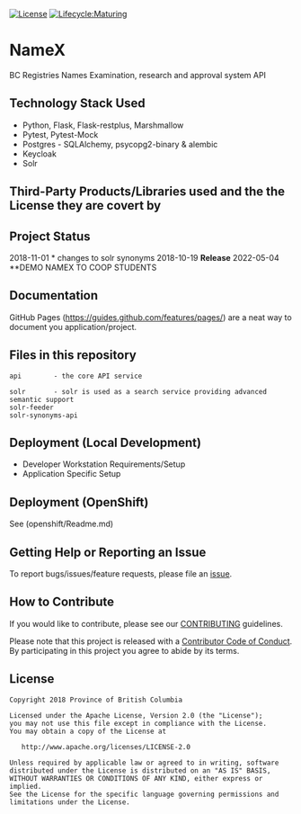
[![License](https://img.shields.io/badge/License-Apache%202.0-blue.svg)](LICENSE)
[![Lifecycle:Maturing](https://img.shields.io/badge/Lifecycle-Maturing-007EC6)](<Redirect-URL>)
# NameX

BC Registries Names Examination, research and approval system API

## Technology Stack Used
* Python, Flask, Flask-restplus, Marshmallow
* Pytest, Pytest-Mock
* Postgres -  SQLAlchemy, psycopg2-binary & alembic
* Keycloak 
* Solr

## Third-Party Products/Libraries used and the the License they are covert by

## Project Status
2018-11-01 * changes to solr synonyms
2018-10-19 **Release**
2022-05-04 **DEMO NAMEX TO COOP STUDENTS

## Documentation

GitHub Pages (https://guides.github.com/features/pages/) are a neat way to document you application/project.

## Files in this repository

```
api        - the core API service

solr       - solr is used as a search service providing advanced semantic support
solr-feeder
solr-synonyms-api
```

## Deployment (Local Development)

* Developer Workstation Requirements/Setup
* Application Specific Setup

## Deployment (OpenShift)

See (openshift/Readme.md)

## Getting Help or Reporting an Issue

To report bugs/issues/feature requests, please file an [issue](../../issues).

## How to Contribute

If you would like to contribute, please see our [CONTRIBUTING](./CONTRIBUTING.md) guidelines.

Please note that this project is released with a [Contributor Code of Conduct](./CODE_OF_CONDUCT.md). 
By participating in this project you agree to abide by its terms.

## License

    Copyright 2018 Province of British Columbia

    Licensed under the Apache License, Version 2.0 (the "License");
    you may not use this file except in compliance with the License.
    You may obtain a copy of the License at

       http://www.apache.org/licenses/LICENSE-2.0

    Unless required by applicable law or agreed to in writing, software
    distributed under the License is distributed on an "AS IS" BASIS,
    WITHOUT WARRANTIES OR CONDITIONS OF ANY KIND, either express or implied.
    See the License for the specific language governing permissions and
    limitations under the License.
